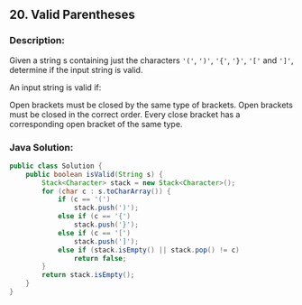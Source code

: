 
## 20. Valid Parentheses

### Description:
Given a string s containing just the characters ```'('```, ```')'```, ```'{'```, ```'}'```, ```'['``` and ```']'```, determine if the input string is valid.

An input string is valid if:

Open brackets must be closed by the same type of brackets.
Open brackets must be closed in the correct order.
Every close bracket has a corresponding open bracket of the same type.


### Java Solution:
```Java
public class Solution {
    public boolean isValid(String s) {
        Stack<Character> stack = new Stack<Character>();
        for (char c : s.toCharArray()) {
            if (c == '(')
                stack.push(')');
            else if (c == '{')
                stack.push('}');
            else if (c == '[')
                stack.push(']');
            else if (stack.isEmpty() || stack.pop() != c)
                return false;
        }
        return stack.isEmpty();
    }
}
```